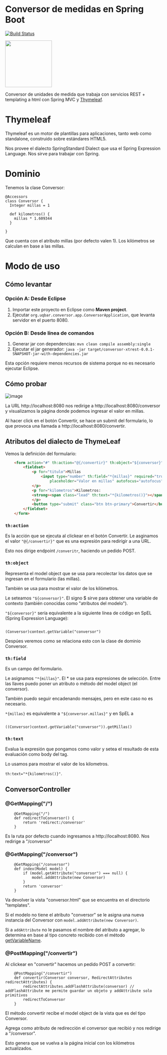 # Conversor de medidas en Spring Boot

[![Build Status](https://travis-ci.org/uqbar-project/eg-conversor-springboot-mvc.svg?branch=master)](https://travis-ci.org/uqbar-project/eg-conversor-springboot-mvc)

<img src="https://cloud.githubusercontent.com/assets/4549002/17750101/fa2f7334-6496-11e6-864f-6f57e8d7bc67.png" height="150" width="150"/>

 Conversor de unidades de medida que trabaja con servicios REST + templating a html con Spring MVC y [Thymeleaf](https://es.wikipedia.org/wiki/Thymeleaf).
 
# Thymeleaf

Thymeleaf es un motor de plantillas para aplicaciones, tanto web como standalone, construido sobre estándares HTML5. 

Nos provee el dialecto SpringStandard Dialect que usa el Spring Expression Language. Nos sirve para trabajar con Spring.

# Dominio

Tenemos la clase Conversor:

```xtend
@Accessors
class Conversor {
  Integer millas = 1

  def kilometros() {
    millas * 1.609344
  }
  
}
```

Que cuenta con el atributo millas (por defecto valen 1). Los kilómetros se calculan en base a las millas.

# Modo de uso

## Cómo levantar

### Opción A: Desde Eclipse

1. Importar este proyecto en Eclipse como **Maven project**.
2. Ejecutar `org.uqbar.conversor.app.ConversorApplication`, que levanta servidor en el puerto 8080.

### Opción B: Desde línea de comandos

1. Generar jar con dependencias: `mvn clean compile assembly:single`
2. Ejecutar el jar generador: `java -jar target/conversor-xtrest-0.0.1-SNAPSHOT-jar-with-dependencies.jar`

Esta opción requiere menos recursos de sistema porque no es necesario ejecutar Eclipse.

## Cómo probar

![image](https://user-images.githubusercontent.com/26492157/88363584-ecaf1480-cd56-11ea-88a5-b898c2ca5d87.png)

La URL http://localhost:8080 nos redirige a http://localhost:8080/conversor y visualizamos la página donde podemos ingresar el valor en millas.

Al hacer click en el botón Convertir, se hace un submit del formulario, lo que provoca una llamada a http://localhost:8080/convertir. 

## Atributos del dialecto de ThymeLeaf

Vemos la definición del formulario:

```html
    <form action="#" th:action="@{/convertir}" th:object="${conversor}" method="post">
        <fieldset>
            <p for="titulo">Millas
                <input type="number" th:field="*{millas}" required="true" name="millas" class="form-control"
                    placeholder="Valor en millas" autofocus="autofocus" />
            </p>
            <p for="kilometros">Kilometros: 
            <strong><span class="lead" th:text="*{kilometros()}"></span></strong>
            </p>
            <button type="submit" class="btn btn-primary">Convertir</button>
        </fieldset>
    </form>
```

### `th:action`

Es la acción que se ejecuta al clickear en el botón Convertir. Le asginamos el valor `"@{/convertir}"` que es una expresión para redirigir a una URL. 

Esto nos dirige endpoint `/converitr`, haciendo un pedido POST.

### `th:object`

Representa el model object que se usa para recolectar los datos que se ingresan en el formulario (las millas).

También se usa para mostrar el valor de los kilómetros. 

Le seteamos `"${conversor}"`. El signo $ sirve para obtener una variable de contexto (también conocidas como "atributos del modelo").

`"${conversor}"` sería equivalente a la siguiente línea de código en SpEL (Spring Expression Language): 

```SpEL

(Conversor)context.getVariable("conversor")

```

Despúes veremos como se relaciona esto con la clase de dominio Conversor.

### `th:field`

Es un campo del formulario.

Le asignamos `"*{millas}"`. El * se usa para expresiones de selección. Entre las llaves puedo poner un atributo o método del model object (el conversor).

También puedo seguir encadenando mensajes, pero en este caso no es necesario.

`*{millas}` es equivalente a `"${conversor.millas}"` y en SpEL a 

```SpEL

((Conversor)context.getVariable("conversor")).getMillas()

```

### `th:text`

Evalua la expresión que pongamos como valor y setea el resultado de esta evaluación como body del tag.

Lo usamos para mostrar el valor de los kilometros.

`th:text="*{kilometros()}"`.

## ConversorController

### @GetMapping("/")

```xtend
	@GetMapping("/")
	def redirectToConversor() {
		return 'redirect:/conversor'
	}
```

Es la ruta por defecto cuando ingresamos a http://localhost:8080. Nos redirige a "/conversor"

### @GetMapping("/conversor")

```xtend
	@GetMapping("/conversor")
	def index(Model model) {
		if (model.getAttribute("conversor") === null) {
			model.addAttribute(new Conversor)
		}
		return 'conversor'
	}
```
Va devolver la vista "conversor.html" que se encuentra en el directorio "templates".

Si el modelo no tiene el atributo "conversor" se le asigna una nueva instancia del Conversor con `model.addAttribute(new Conversor)`.

Si a `addAttribute` no le pasamos el nombre del atributo a agregar, lo determina en base al tipo concreto recibido con el método [getVariableName](https://docs.spring.io/spring-framework/docs/current/javadoc-api/org/springframework/core/Conventions.html#getVariableName-java.lang.Object-).

### @PostMapping("/convertir")

Al clickear en "convertir" hacemos un pedido POST a convertir:

```xtend
	@PostMapping("/convertir")
	def convertir(Conversor conversor, RedirectAttributes redirectAttributes) {
		redirectAttributes.addFlashAttribute(conversor) // addFlashAttribute me permite guardar un objeto y addAttribute solo primitivos
		redirectToConversor
	}
```

El método convertir recibe el model object de la vista que es del tipo Conversor. 

Agrega como atributo de redirección el conversor que recibió y nos redirige a "/conversor".

Esto genera que se vuelva a la página inicial con los kilómetros actualizados.
